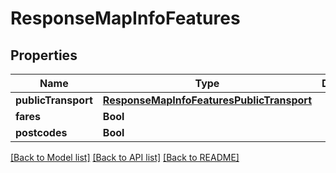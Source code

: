 # ResponseMapInfoFeatures

## Properties
Name | Type | Description | Notes
------------ | ------------- | ------------- | -------------
**publicTransport** | [**ResponseMapInfoFeaturesPublicTransport**](ResponseMapInfoFeaturesPublicTransport.md) |  | [optional] 
**fares** | **Bool** |  | 
**postcodes** | **Bool** |  | 

[[Back to Model list]](../README.md#documentation-for-models) [[Back to API list]](../README.md#documentation-for-api-endpoints) [[Back to README]](../README.md)


